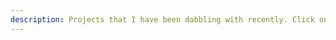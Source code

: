 ```yaml
---
description: Projects that I have been dabbling with recently. Click on the title to see more details.
---
```

